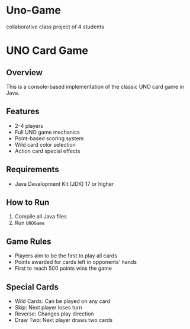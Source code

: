 # Uno-Game
collaborative class project of 4 students


# UNO Card Game

## Overview
This is a console-based implementation of the classic UNO card game in Java.

## Features
- 2-4 players
- Full UNO game mechanics
- Point-based scoring system
- Wild card color selection
- Action card special effects

## Requirements
- Java Development Kit (JDK) 17 or higher

## How to Run
1. Compile all Java files
2. Run `UNOGame`

## Game Rules
- Players aim to be the first to play all cards
- Points awarded for cards left in opponents' hands
- First to reach 500 points wins the game

## Special Cards
- Wild Cards: Can be played on any card
- Skip: Next player loses turn
- Reverse: Changes play direction
- Draw Two: Next player draws two cards
